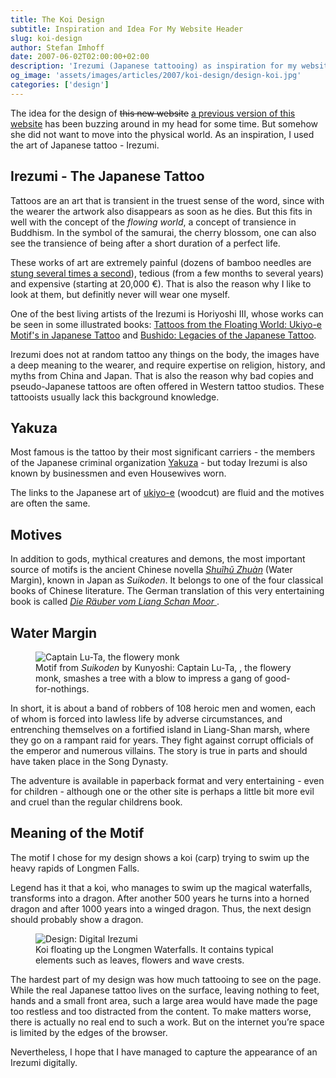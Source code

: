 ```yaml
---
title: The Koi Design
subtitle: Inspiration and Idea For My Website Header
slug: koi-design
author: Stefan Imhoff
date: 2007-06-02T02:00:00+02:00
description: 'Irezumi (Japanese tattooing) as inspiration for my website and the origin of my design.'
og_image: 'assets/images/articles/2007/koi-design/design-koi.jpg'
categories: ['design']
---
```


The idea for the design of <del>this new website</del> <ins>a previous version of this website</ins> has been buzzing around in my head for some time. But somehow she did not want to move into the physical world. As an inspiration, I used the art of Japanese tattoo - Irezumi.

## Irezumi - The Japanese Tattoo

Tattoos are an art that is transient in the truest sense of the word, since with the wearer the artwork also disappears as soon as he dies. But this fits in well with the concept of the _flowing world_, a concept of transience in Buddhism. In the symbol of the samurai, the cherry blossom, one can also see the transience of being after a short duration of a perfect life.

These works of art are extremely painful (dozens of bamboo needles are [stung several times a second](https://www.youtube.com/watch?v=NddXHY2QUV0)), tedious (from a few months to several years) and expensive (starting at 20,000 €). That is also the reason why I like to look at them, but definitly never will wear one myself.

One of the best living artists of the Irezumi is Horiyoshi III, whose works can be seen in some illustrated books: [Tattoos from the Floating World: Ukiyo-e Motif's in Japanese Tattoo](http://www.amazon.de/gp/product/9074822452?ie=UTF8&tag=stefanimhoffde-21&linkCode=as2&camp=1638&creative=6742&creativeASIN=9074822452) and [Bushido: Legacies of the Japanese Tattoo](http://www.amazon.de/gp/product/0764312014?ie=UTF8&tag=stefanimhoffde-21&linkCode=as2&camp=1638&creative=6742&creativeASIN=0764312014).

Irezumi does not at random tattoo any things on the body, the images have a deep meaning to the wearer, and require expertise on religion, history, and myths from China and Japan. That is also the reason why bad copies and pseudo-Japanese tattoos are often offered in Western tattoo studios. These tattooists usually lack this background knowledge.

## Yakuza

Most famous is the tattoo by their most significant carriers - the members of the Japanese criminal organization [Yakuza](https://en.wikipedia.org/wiki/Yakuza) - but today Irezumi is also known by businessmen and even Housewives worn.

The links to the Japanese art of [ukiyo-e](https://en.wikipedia.org/wiki/Ukiyo-e) (woodcut) are fluid and the motives are often the same.

## Motives

In addition to gods, mythical creatures and demons, the most important source of motifs is the ancient Chinese novella <cite>[Shuǐhǔ Zhuàn](https://en.wikipedia.org/wiki/Water_Margin)</cite> (Water Margin), known in Japan as <cite>Suikoden</cite>. It belongs to one of the four classical books of Chinese literature. The German translation of this very entertaining book is called <cite>[Die Räuber vom Liang Schan Moor ](http://www.amazon.de/gp/product/3458318917?ie=UTF8&tag=stefanimhoffde-21&linkCode=as2&camp=1638&creative=6742&creativeASIN=3458318917)</cite>.

## Water Margin

<figure class="image-figure">
  <img src="/assets/images/articles/2007/koi-design/suikoden-luta.jpg" alt="Captain Lu-Ta, the flowery monk" title="Motif from Suikoden by Kunyoshi: Captain Lu-Ta, the flowery monk, smashes a tree with a blow to impress a gang of good-for-nothings.">
  <figcaption>
  Motif from <cite>Suikoden</cite> by Kunyoshi: Captain Lu-Ta, , the flowery monk, smashes a tree with a blow to impress a gang of good-for-nothings.
  </figcaption>
</figure>

In short, it is about a band of robbers of 108 heroic men and women, each of whom is forced into lawless life by adverse circumstances, and entrenching themselves on a fortified island in Liang-Shan marsh, where they go on a rampant raid for years. They fight against corrupt officials of the emperor and numerous villains. The story is true in parts and should have taken place in the Song Dynasty.

The adventure is available in paperback format and very entertaining - even for children - although one or the other site is perhaps a little bit more evil and cruel than the regular childrens book.

## Meaning of the Motif

The motif I chose for my design shows a koi (carp) trying to swim up the heavy rapids of Longmen Falls.

Legend has it that a koi, who manages to swim up the magical waterfalls, transforms into a dragon. After another 500 years he turns into a horned dragon and after 1000 years into a winged dragon. Thus, the next design should probably show a dragon.

<figure class="image-figure">
  <img src="/assets/images/articles/2007/koi-design/design-koi.jpg" alt="Design: Digital Irezumi" title="Koi floating up the Longmen Waterfalls. It contains typical elements such as leaves, flowers and wave crests.">
  <figcaption>
  Koi floating up the Longmen Waterfalls. It contains typical elements such as leaves, flowers and wave crests.
  </figcaption>
</figure>

The hardest part of my design was how much tattooing to see on the page. While the real Japanese tattoo lives on the surface, leaving nothing to feet, hands and a small front area, such a large area would have made the page too restless and too distracted from the content. To make matters worse, there is actually no real end to such a work. But on the internet you’re space is limited by the edges of the browser.

Nevertheless, I hope that I have managed to capture the appearance of an Irezumi digitally.
